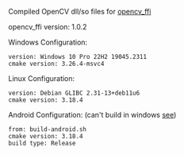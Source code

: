 Compiled OpenCV dll/so files for [opencv_ffi](https://github.com/Levi-Lesches/opencv_ffi)

opencv_ffi version: 1.0.2

Windows Configuration:

	version: Windows 10 Pro 22H2 19045.2311
	cmake version: 3.26.4-msvc4

Linux Configuration:

	version: Debian GLIBC 2.31-13+deb11u6
	cmake version: 3.18.4

Android Configuration: (can't build in windows [see](https://developer.android.com/ndk/guides/other_build_systems#autoconf)) 

	from: build-android.sh
	cmake version: 3.18.4
	build type: Release
